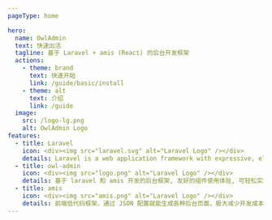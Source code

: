 ```yaml
---
pageType: home

hero:
  name: OwlAdmin
  text: 快速出活
  tagline: 基于 Laravel + amis (React) 的后台开发框架
  actions:
    - theme: brand
      text: 快速开始
      link: /guide/basic/install
    - theme: alt
      text: 介绍
      link: /guide
  image:
    src: /logo-lg.png
    alt: OwlAdmin Logo
features:
  - title: Laravel
    icon: <div><img src="laravel.svg" alt="Laravel Logo" /></div>
    details: Laravel is a web application framework with expressive, elegant syntax. We’ve already laid the foundation — freeing you to create without sweating the small things.
  - title: owl-admin
    icon: <div><img src="logo.png" alt="Laravel Logo" /></div>
    details: 基于 laravel 和 amis 开发的后台框架, 友好的组件使用体验, 可轻松实现复杂页面, 内置代码生成器, 让开发者快速搭建后台管理系统
  - title: amis
    icon: <div><img src="amis.png" alt="Laravel Logo" /></div>
    details: 前端低代码框架，通过 JSON 配置就能生成各种后台页面，极大减少开发成本，甚至可以不需要了解前端。
---
```

